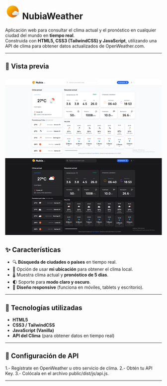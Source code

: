# ![Captura de la app](public/dist/img/logotipo-aeroclima.webp) NubiaWeather

Aplicación web para consultar el clima actual y el pronóstico en cualquier ciudad del mundo en **tiempo real**.  
Construida con **HTML5, CSS3 (TailwindCSS) y JavaScript**, utilizando una API de clima para obtener datos actualizados de OpenWeather.com.

---

## 📸 Vista previa

![Captura de la app](public/dist/img/nubiaWeather-light.png)
![Captura de la app](public/dist/img/nubiaWeather-Dark.png)
---

## ✨ Características

- 🔍 **Búsqueda de ciudades o países** en tiempo real.  
- 📍 Opción de usar **mi ubicación** para obtener el clima local.  
- 🌡️ Muestra clima actual y **pronóstico de 5 días**.  
- 🌓 Soporte para **modo claro y oscuro**.  
- 📱 **Diseño responsive** (funciona en móviles, tablets y escritorio).  

---

## 🚀 Tecnologías utilizadas

- **HTML5**  
- **CSS3 / TailwindCSS**  
- **JavaScript (Vanilla)**  
- **API del Clima** (para obtener datos en tiempo real)  

---

## 🔑 Configuración de API

1.- Regístrate en OpenWeather u otro servicio de clima.
2.- Obtén tu API Key.
3.- Colócala en el archivo public/dist/js/api.js.

---

